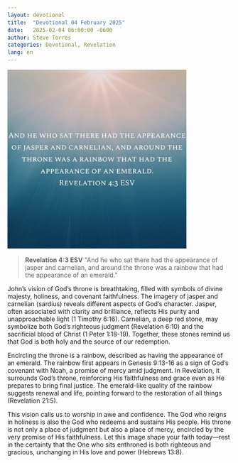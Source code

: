 ```yaml
---
layout: devotional
title:  "Devotional 04 February 2025"
date:   2025-02-04 06:00:00 -0600
author: Steve Torres
categories: Devotional, Revelation
lang: en
---
```

<img src="https://github.com/ElEsteeb/ElEsteeb.github.io/blob/main/images/devotionals/Rev-4_3.jpg?raw=true" alt="Rev 4:3" style="max-width: 80%; height: auto;">

>**Revelation 4:3 ESV**
>"And he who sat there had the appearance of jasper and carnelian, and around the throne was a rainbow that had the appearance of an emerald."

John’s vision of God’s throne is breathtaking, filled with symbols of divine majesty, holiness, and covenant faithfulness. The imagery of jasper and carnelian (sardius) reveals different aspects of God’s character. Jasper, often associated with clarity and brilliance, reflects His purity and unapproachable light (1 Timothy 6:16). Carnelian, a deep red stone, may symbolize both God’s righteous judgment (Revelation 6:10) and the sacrificial blood of Christ (1 Peter 1:18-19). Together, these stones remind us that God is both holy and the source of our redemption.

Encircling the throne is a rainbow, described as having the appearance of an emerald. The rainbow first appears in Genesis 9:13-16 as a sign of God’s covenant with Noah, a promise of mercy amid judgment. In Revelation, it surrounds God’s throne, reinforcing His faithfulness and grace even as He prepares to bring final justice. The emerald-like quality of the rainbow suggests renewal and life, pointing forward to the restoration of all things (Revelation 21:5).

This vision calls us to worship in awe and confidence. The God who reigns in holiness is also the God who redeems and sustains His people. His throne is not only a place of judgment but also a place of mercy, encircled by the very promise of His faithfulness. Let this image shape your faith today—rest in the certainty that the One who sits enthroned is both righteous and gracious, unchanging in His love and power (Hebrews 13:8).


